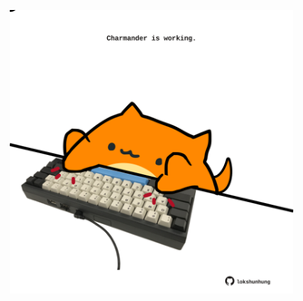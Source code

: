 <!-- built at 09/08/2021, 18:01:57 UTC -->
<p align="center">
  <img width="500" height="500" src="./ReadmeImage.svg">
</p>

